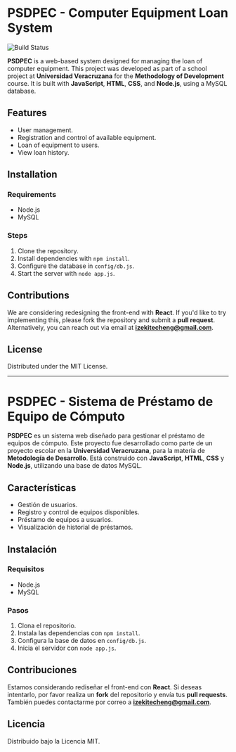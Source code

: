 # PSDPEC - Computer Equipment Loan System

![Build Status](https://img.shields.io/badge/build-passing-brightgreen)

**PSDPEC** is a web-based system designed for managing the loan of computer equipment. This project was developed as part of a school project at **Universidad Veracruzana** for the **Methodology of Development** course. It is built with **JavaScript**, **HTML**, **CSS**, and **Node.js**, using a MySQL database.

## Features
- User management.
- Registration and control of available equipment.
- Loan of equipment to users.
- View loan history.

## Installation

### Requirements
- Node.js
- MySQL

### Steps
1. Clone the repository.
2. Install dependencies with `npm install`.
3. Configure the database in `config/db.js`.
4. Start the server with `node app.js`.

## Contributions
We are considering redesigning the front-end with **React**. If you'd like to try implementing this, please fork the repository and submit a **pull request**. Alternatively, you can reach out via email at **izekitecheng@gmail.com**.

## License
Distributed under the MIT License.

---

# PSDPEC - Sistema de Préstamo de Equipo de Cómputo

**PSDPEC** es un sistema web diseñado para gestionar el préstamo de equipos de cómputo. Este proyecto fue desarrollado como parte de un proyecto escolar en la **Universidad Veracruzana**, para la materia de **Metodología de Desarrollo**. Está construido con **JavaScript**, **HTML**, **CSS** y **Node.js**, utilizando una base de datos MySQL.

## Características
- Gestión de usuarios.
- Registro y control de equipos disponibles.
- Préstamo de equipos a usuarios.
- Visualización de historial de préstamos.

## Instalación

### Requisitos
- Node.js
- MySQL

### Pasos
1. Clona el repositorio.
2. Instala las dependencias con `npm install`.
3. Configura la base de datos en `config/db.js`.
4. Inicia el servidor con `node app.js`.

## Contribuciones
Estamos considerando rediseñar el front-end con **React**. Si deseas intentarlo, por favor realiza un **fork** del repositorio y envía tus **pull requests**. También puedes contactarme por correo a **izekitecheng@gmail.com**.

## Licencia
Distribuido bajo la Licencia MIT.

